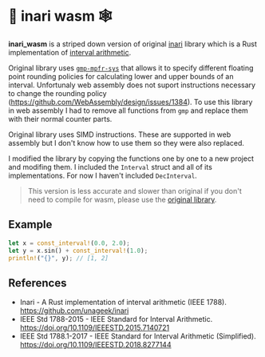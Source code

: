 # 🦊 inari wasm 🕸

**inari_wasm** is a striped down version of original [inari](https://github.com/unageek/inari) library which is a Rust implementation of [interval arithmetic](https://en.wikipedia.org/wiki/Interval_arithmetic).

Original library uses [`gmp-mpfr-sys`](https://crates.io/crates/gmp-mpfr-sys) that allows it to specify different floating point rounding policies for calculating lower and upper bounds of an interval. Unfortunaly web assembly does not suport instructions necessary to change the rounding policy (https://github.com/WebAssembly/design/issues/1384). To use this library in web assembly I had to remove all functions from `gmp` and replace them with their normal counter parts.

Original library uses SIMD instructions. These are supported in web assembly but I don't know how to use them so they were also replaced.

I modified the library by copying the functions one by one to a new project and modifing them. I included the `Interval` struct and all of its implementations. For now I haven't included `DecInterval`.

> This version is less accurate and slower than original if you don't need to compile for wasm, please use the [original library](https://github.com/unageek/inari). 

## Example
```rust
let x = const_interval!(0.0, 2.0);
let y = x.sin() + const_interval!(1.0);
println!("{}", y); // [1, 2]
```

## References

- Inari - A Rust implementation of interval arithmetic (IEEE 1788). https://github.com/unageek/inari
- IEEE Std 1788-2015 - IEEE Standard for Interval Arithmetic. https://doi.org/10.1109/IEEESTD.2015.7140721
- IEEE Std 1788.1-2017 - IEEE Standard for Interval Arithmetic (Simplified). https://doi.org/10.1109/IEEESTD.2018.8277144

